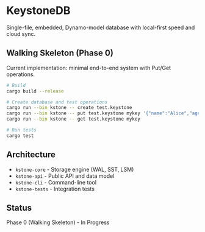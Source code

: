 # KeystoneDB

Single-file, embedded, Dynamo-model database with local-first speed and cloud sync.

## Walking Skeleton (Phase 0)

Current implementation: minimal end-to-end system with Put/Get operations.

```bash
# Build
cargo build --release

# Create database and test operations
cargo run --bin kstone -- create test.keystone
cargo run --bin kstone -- put test.keystone mykey '{"name":"Alice","age":30}'
cargo run --bin kstone -- get test.keystone mykey

# Run tests
cargo test
```

## Architecture

- `kstone-core` - Storage engine (WAL, SST, LSM)
- `kstone-api` - Public API and data model
- `kstone-cli` - Command-line tool
- `kstone-tests` - Integration tests

## Status

Phase 0 (Walking Skeleton) - In Progress
